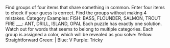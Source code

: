 Find groups of four items that share something in common.
Enter four items to check if your guess is correct.
Find the groups without making 4 mistakes.
Category Examples:
   FISH: BASS, FLOUNDER, SALMON, TROUT
   FIRE ___: ANT, DRILL, ISLAND, OPAL
Each puzzle has exactly one solution.
Watch out for words that seems to belong to multiple categories.
Each group is assigned a color, which will be revealed as you solve:
Yellow: Straightforward
Green:    |
Blue:     V
Purple: Tricky


